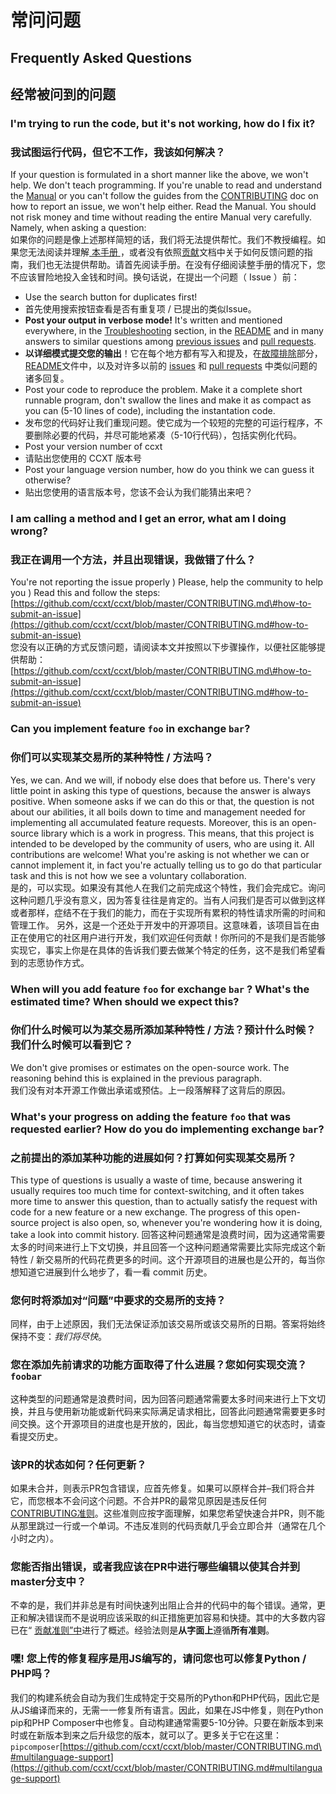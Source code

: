 # 常问问题

## Frequently Asked Questions

## 经常被问到的问题

### I'm trying to run the code, but it's not working, how do I fix it?

### 我试图运行代码，但它不工作，我该如何解决？

If your question is formulated in a short manner like the above, we won't help. We don't teach programming. If you're unable to read and understand the [Manual](https://github.com/ccxt/ccxt/wiki) or you can't follow the guides from the [CONTRIBUTING](https://github.com/ccxt/ccxt/blob/master/CONTRIBUTING.md) doc on how to report an issue, we won't help either. Read the Manual. You should not risk money and time without reading the entire Manual very carefully. Namely, when asking a question:  
如果你的问题是像上述那样简短的话，我们将无法提供帮忙。我们不教授编程。如果您无法阅读并理解[ 本手册 ](https://github.com/ccxt/ccxt/wiki)，或者没有依照[贡献](https://github.com/ccxt/ccxt/blob/master/CONTRIBUTING.md)文档中关于如何反馈问题的指南，我们也无法提供帮助。请首先阅读手册。在没有仔细阅读整手册的情况下，您不应该冒险地投入金钱和时间。换句话说，在提出一个问题（ Issue ）前：  

* Use the search button for duplicates first!
* 首先使用搜索按钮查看是否有重复项 / 已提出的类似Issue。
* **Post your output in verbose mode!** It's written and mentioned everywhere, in the [Troubleshooting](https://github.com/ccxt/ccxt/wiki/Manual#troubleshooting) section, in the [README](https://github.com/ccxt/ccxt/blob/master/README.md) and in many answers to similar questions among [previous issues](https://github.com/ccxt/ccxt/issues) and [pull requests](https://github.com/ccxt/ccxt/pulls).
* **以详细模式提交您的输出**！它在每个地方都有写入和提及，在[故障排除](https://github.com/ccxt/ccxt/wiki/Manual#troubleshooting)部分，[README](https://github.com/ccxt/ccxt/blob/master/README.md)文件中，以及对许多以前的 [issues](https://github.com/ccxt/ccxt/issues) 和 [pull requests](https://github.com/ccxt/ccxt/pulls) 中类似问题的诸多回复。
* Post your code to reproduce the problem. Make it a complete short runnable program, don't swallow the lines and make it as compact as you can \(5-10 lines of code\), including the instantation code.
* 发布您的代码好让我们重现问题。使它成为一个较短的完整的可运行程序，不要删除必要的代码，并尽可能地紧凑（5-10行代码），包括实例化代码。
* Post your version number of ccxt
* 请贴出您使用的 CCXT 版本号
* Post your language version number, how do you think we can guess it otherwise?
* 贴出您使用的语言版本号，您该不会认为我们能猜出来吧？

### I am calling a method and I get an error, what am I doing wrong?

### 我正在调用一个方法，并且出现错误，我做错了什么？

You're not reporting the issue properly \) Please, help the community to help you \) Read this and follow the steps: [https://github.com/ccxt/ccxt/blob/master/CONTRIBUTING.md\#how-to-submit-an-issue](https://github.com/ccxt/ccxt/blob/master/CONTRIBUTING.md#how-to-submit-an-issue)  
您没有以正确的方式反馈问题，请阅读本文并按照以下步骤操作，以便社区能够提供帮助： [https://github.com/ccxt/ccxt/blob/master/CONTRIBUTING.md\#how-to-submit-an-issue](https://github.com/ccxt/ccxt/blob/master/CONTRIBUTING.md#how-to-submit-an-issue)

### Can you implement feature `foo` in exchange `bar`?

### 你们可以实现某交易所的某种特性 / 方法吗？

Yes, we can. And we will, if nobody else does that before us. There's very little point in asking this type of questions, because the answer is always positive. When someone asks if we can do this or that, the question is not about our abilities, it all boils down to time and management needed for implementing all accumulated feature requests. Moreover, this is an open-source library which is a work in progress. This means, that this project is intended to be developed by the community of users, who are using it. All contributions are welcome! What you're asking is not whether we can or cannot implement it, in fact you're actually telling us to go do that particular task and this is not how we see a voluntary collaboration.  
是的，可以实现。如果没有其他人在我们之前完成这个特性，我们会完成它。询问这种问题几乎没有意义，因为答复往往是肯定的。当有人问我们是否可以做到这样或者那样，症结不在于我们的能力，而在于实现所有累积的特性请求所需的时间和管理工作。 另外，这是一个还处于开发中的开源项目。这意味着，该项目旨在由正在使用它的社区用户进行开发，我们欢迎任何贡献！你所问的不是我们是否能够实现它，事实上你是在具体的告诉我们要去做某个特定的任务，这不是我们希望看到的志愿协作方式。

### When will you add feature `foo` for exchange `bar` ? What's the estimated time? When should we expect this?

### 你们什么时候可以为某交易所添加某种特性 / 方法？预计什么时候？我们什么时候可以看到它？

We don't give promises or estimates on the open-source work. The reasoning behind this is explained in the previous paragraph.  
我们没有对本开源工作做出承诺或预估。上一段落解释了这背后的原因。

### What's your progress on adding the feature `foo` that was requested earlier? How do you do implementing exchange `bar`?

### 之前提出的添加某种功能的进展如何？打算如何实现某交易所？

This type of questions is usually a waste of time, because answering it usually requires too much time for context-switching, and it often takes more time to answer this question, than to actually satisfy the request with code for a new feature or a new exchange. The progress of this open-source project is also open, so, whenever you're wondering how it is doing, take a look into commit history.     回答这种问题通常是浪费时间，因为这通常需要太多的时间来进行上下文切换，并且回答一个这种问题通常需要比实际完成这个新特性 / 新交易所的代码花费更多的时间。这个开源项目的进展也是公开的，每当你想知道它进展到什么地步了，看一看 commit 历史。

### 您何时将添加对“问题”中要求的交易所的支持？

同样，由于上述原因，我们无法保证添加该交易所或该交易所的日期。答案将始终保持不变：_我们将尽快_。

### 您在添加先前请求的功能方面取得了什么进展？您如何实现交流？`foobar`

这种类型的问题通常是浪费时间，因为回答问题通常需要太多时间来进行上下文切换，并且与使用新功能或新代码来实际满足请求相比，回答此问题通常需要更多时间交换。这个开源项目的进度也是开放的，因此，每当您想知道它的状态时，请查看提交历史。

### 该PR的状态如何？任何更新？

如果未合并，则表示PR包含错误，应首先修复。如果可以原样合并–我们将合并它，而您根本不会问这个问题。不合并PR的最常见原因是违反任何[CONTRIBUTING准则](https://github.com/ccxt/ccxt/blob/master/CONTRIBUTING.md#derived-exchange-classes)。这些准则应按字面理解，如果您希望快速合并PR，则不能从那里跳过一行或一个单词。不违反准则的代码贡献几乎会立即合并（通常在几个小时之内）。

### 您能否指出错误，或者我应该在PR中进行哪些编辑以使其合并到master分支中？

不幸的是，我们并非总是有时间快速列出阻止合并的代码中的每个错误。通常，更正和解决错误而不是说明应该采取的纠正措施更加容易和快捷。其中的大多数内容已在“ [贡献准则”中](https://github.com/ccxt/ccxt/blob/master/CONTRIBUTING.md#derived-exchange-classes)进行了概述。经验法则是**从字面上**遵循**所有准则**。

### 嘿! 您上传的修复程序是用JS编写的，请问您也可以修复Python / PHP吗？

我们的构建系统会自动为我们生成特定于交易所的Python和PHP代码，因此它是从JS编译而来的，无需一一修复所有语言。因此，如果在JS中修复，则在Python pip和PHP Composer中也修复。自动构建通常需要5-10分钟。只要在新版本到来时或在新版本到来之后升级您的版本，就可以了。更多关于它在这里：`pipcomposer`[https://github.com/ccxt/ccxt/blob/master/CONTRIBUTING.md\#multilanguage-support](https://github.com/ccxt/ccxt/blob/master/CONTRIBUTING.md#multilanguage-support)

